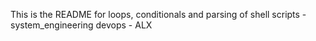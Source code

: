 This is the README for loops, conditionals and parsing of shell scripts - system_engineering devops - ALX
